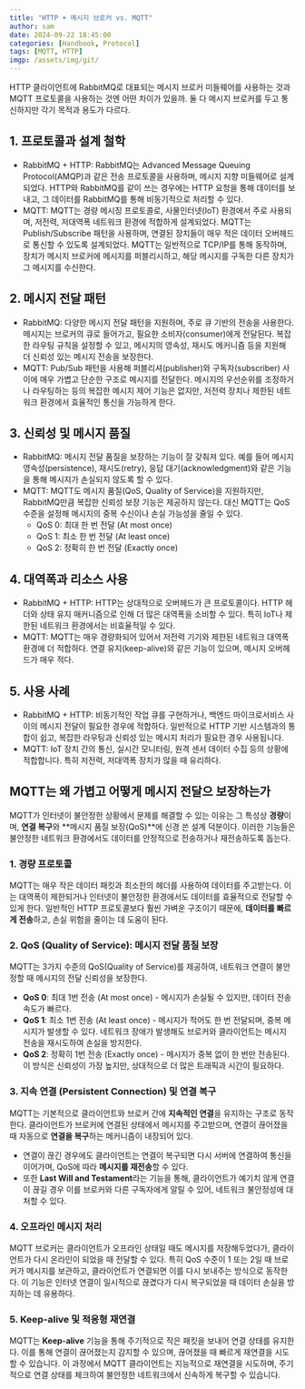 ```yaml
---
title: "HTTP + 메시지 브로커 vs. MQTT"
author: sam
date: 2024-09-22 18:45:00
categories: [Handbook, Protocol]
tags: [MQTT, HTTP]
imgp: /assets/img/git/
---
```


HTTP 클라이언트에 RabbitMQ로 대표되는 메시지 브로커 미들웨어를 사용하는 것과 MQTT 프로토콜을 사용하는 것엔 어떤 차이가 있을까.
둘 다 메시지 브로커를 두고 통신하지만 각기 목적과 용도가 다르다.

## 1. 프로토콜과 설계 철학

- RabbitMQ + HTTP: RabbitMQ는 Advanced Message Queuing Protocol(AMQP)과 같은 전송 프로토콜을 사용하며, 메시지 지향 미들웨어로 설계되었다. HTTP와 RabbitMQ를 같이 쓰는 경우에는 HTTP 요청을 통해 데이터를 보내고, 그 데이터를 RabbitMQ를 통해 비동기적으로 처리할 수 있다.
- MQTT: MQTT는 경량 메시징 프로토콜로, 사물인터넷(IoT) 환경에서 주로 사용되며, 저전력, 저대역폭 네트워크 환경에 적합하게 설계되었다. MQTT는 Publish/Subscribe 패턴을 사용하며, 연결된 장치들이 매우 적은 데이터 오버헤드로 통신할 수 있도록 설계되었다. MQTT는 일반적으로 TCP/IP를 통해 동작하며, 장치가 메시지 브로커에 메시지를 퍼블리시하고, 해당 메시지를 구독한 다른 장치가 그 메시지를 수신한다.

## 2. 메시지 전달 패턴

- RabbitMQ: 다양한 메시지 전달 패턴을 지원하며, 주로 큐 기반의 전송을 사용한다. 메시지는 브로커의 큐로 들어가고, 필요한 소비자(consumer)에게 전달된다. 복잡한 라우팅 규칙을 설정할 수 있고, 메시지의 영속성, 재시도 메커니즘 등을 지원해 더 신뢰성 있는 메시지 전송을 보장한다.
- MQTT: Pub/Sub 패턴을 사용해 퍼블리셔(publisher)와 구독자(subscriber) 사이에 매우 가볍고 단순한 구조로 메시지를 전달한다. 메시지의 우선순위를 조정하거나 라우팅하는 등의 복잡한 메시지 제어 기능은 없지만, 저전력 장치나 제한된 네트워크 환경에서 효율적인 통신을 가능하게 한다.

## 3. 신뢰성 및 메시지 품질

- RabbitMQ: 메시지 전달 품질을 보장하는 기능이 잘 갖춰져 있다. 예를 들어 메시지 영속성(persistence), 재시도(retry), 응답 대기(acknowledgment)와 같은 기능을 통해 메시지가 손실되지 않도록 할 수 있다.
- MQTT: MQTT도 메시지 품질(QoS, Quality of Service)을 지원하지만, RabbitMQ만큼 복잡한 신뢰성 보장 기능은 제공하지 않는다. 대신 MQTT는 QoS 수준을 설정해 메시지의 중복 수신이나 손실 가능성을 줄일 수 있다.
  - QoS 0: 최대 한 번 전달 (At most once)
  - QoS 1: 최소 한 번 전달 (At least once)
  - QoS 2: 정확히 한 번 전달 (Exactly once)

## 4. 대역폭과 리소스 사용

- RabbitMQ + HTTP: HTTP는 상대적으로 오버헤드가 큰 프로토콜이다. HTTP 헤더와 상태 유지 매커니즘으로 인해 더 많은 대역폭을 소비할 수 있다. 특히 IoT나 제한된 네트워크 환경에서는 비효율적일 수 있다.
- MQTT: MQTT는 매우 경량화되어 있어서 저전력 기기와 제한된 네트워크 대역폭 환경에 더 적합하다. 연결 유지(keep-alive)와 같은 기능이 있으며, 메시지 오버헤드가 매우 적다.

## 5. 사용 사례

- RabbitMQ + HTTP: 비동기적인 작업 큐를 구현하거나, 백엔드 마이크로서비스 사이의 메시지 전달이 필요한 경우에 적합하다. 일반적으로 HTTP 기반 시스템과의 통합이 쉽고, 복잡한 라우팅과 신뢰성 있는 메시지 처리가 필요한 경우 사용됩니다.
- MQTT: IoT 장치 간의 통신, 실시간 모니터링, 원격 센서 데이터 수집 등의 상황에 적합합니다. 특히 저전력, 저대역폭 장치가 많을 때 유리하다.

## MQTT는 왜 가볍고 어떻게 메시지 전달으 보장하는가

MQTT가 인터넷이 불안정한 상황에서 문제를 해결할 수 있는 이유는 그 특성상 **경량**이며, **연결 복구**와 **메시지 품질 보장(QoS)**에 신경 쓴 설계 덕분이다. 이러한 기능들은 불안정한 네트워크 환경에서도 데이터를 안정적으로 전송하거나 재전송하도록 돕는다.

### 1. 경량 프로토콜

MQTT는 매우 작은 데이터 패킷과 최소한의 헤더를 사용하여 데이터를 주고받는다. 이는 대역폭이 제한되거나 인터넷이 불안정한 환경에서도 데이터를 효율적으로 전달할 수 있게 한다. 일반적인 HTTP 프로토콜보다 훨씬 가벼운 구조이기 때문에, **데이터를 빠르게 전송**하고, 손실 위험을 줄이는 데 도움이 된다.

### 2. QoS (Quality of Service): 메시지 전달 품질 보장

MQTT는 3가지 수준의 QoS(Quality of Service)를 제공하여, 네트워크 연결이 불안정할 때 메시지의 전달 신뢰성을 보장한다.

- **QoS 0**: 최대 1번 전송 (At most once) - 메시지가 손실될 수 있지만, 데이터 전송 속도가 빠르다.
- **QoS 1**: 최소 1번 전송 (At least once) - 메시지가 적어도 한 번 전달되며, 중복 메시지가 발생할 수 있다. 네트워크 장애가 발생해도 브로커와 클라이언트는 메시지 전송을 재시도하여 손실을 방지한다.
- **QoS 2**: 정확히 1번 전송 (Exactly once) - 메시지가 중복 없이 한 번만 전송된다. 이 방식은 신뢰성이 가장 높지만, 상대적으로 더 많은 트래픽과 시간이 필요하다.

### 3. 지속 연결 (Persistent Connection) 및 연결 복구
   
MQTT는 기본적으로 클라이언트와 브로커 간에 **지속적인 연결**을 유지하는 구조로 동작한다. 클라이언트가 브로커에 연결된 상태에서 메시지를 주고받으며, 연결이 끊어졌을 때 자동으로 **연결을 복구**하는 메커니즘이 내장되어 있다.

- 연결이 끊긴 경우에도 클라이언트는 연결이 복구되면 다시 서버에 연결하여 통신을 이어가며, QoS에 따라 **메시지를 재전송**할 수 있다.
- 또한 **Last Will and Testament**라는 기능을 통해, 클라이언트가 예기치 않게 연결이 끊길 경우 이를 브로커와 다른 구독자에게 알릴 수 있어, 네트워크 불안정성에 대처할 수 있다.

### 4. 오프라인 메시지 처리

MQTT 브로커는 클라이언트가 오프라인 상태일 때도 메시지를 저장해두었다가, 클라이언트가 다시 온라인이 되었을 때 전달할 수 있다. 특히 QoS 수준이 1 또는 2일 때 브로커가 메시지를 보관하고, 클라이언트가 연결되면 이를 다시 보내주는 방식으로 동작한다. 이 기능은 인터넷 연결이 일시적으로 끊겼다가 다시 복구되었을 때 데이터 손실을 방지하는 데 유용하다.

### 5. Keep-alive 및 적응형 재연결

MQTT는 **Keep-alive** 기능을 통해 주기적으로 작은 패킷을 보내어 연결 상태를 유지한다. 이를 통해 연결이 끊어졌는지 감지할 수 있으며, 끊어졌을 때 빠르게 재연결을 시도할 수 있습니다. 이 과정에서 MQTT 클라이언트는 지능적으로 재연결을 시도하며, 주기적으로 연결 상태를 체크하여 불안정한 네트워크에서 신속하게 복구할 수 있습니다.
